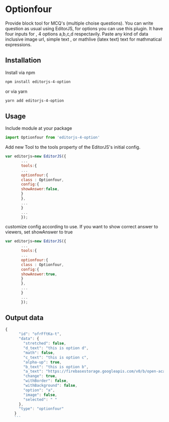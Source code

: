 # Optionfour
Provide block tool for MCQ's (multiple choise questions). You can write question as usual using EditorJS, for options you can use this plugin. It have four inputs for , 4 options a,b,c,d respectavily. Paste any kind of data inclusive image url, simple text , or mathlive (latex text) text for mathmatical expressions.

## Installation
Install via npm 
```bash
npm install editorjs-4-option
```
or via yarn
```bash
yarn add editorjs-4-option
```
## Usage 
Include module at your package
```javascript
import Optionfour from 'editorjs-4-option'
```
Add new Tool to the tools property of the EditorJS's initial config.
```javascript
var editorjs=new EditorJS({
       ...
       tools:{
       ...
       optionfour:{
       class : Optionfour,
       config:{
       showAnswer:false,
       }
       },
       ...
       }
       ...
       });
```
customize config according to use. If you want to show correct answer to viewers, set showAnswer to true
```javascript
var editorjs=new EditorJS({
       ...
       tools:{
       ...
       optionfour:{
       class : Optionfour,
       config:{
       showAnswer:true,
       }
       },
       ...
       }
       ...
       });
```
## Output data
```javascript
{
      "id": "ofrFftKa-t",
      "data": {
        "stretched": false,
        "d_text": "this is option d",
        "math": false,
        "c_text": "this is option c",
        "alpha-up": true,
        "b_text": "this is option b",
        "a_text": "https://firebasestorage.googleapis.com/v0/b/open-academy-63ad7.appspot.com/o/images%2Fphysics-photos%2FiiYpl3X6WMWeoMuAMxomclNPv8h1%2Fchemistry.png?alt=media&token=7e79a303-8948-4f3a-836e-dabc03a8e535",
        "change": true,
        "withBorder": false,
        "withBackground": false,
        "option": "a",
        "image": false,
        "selected": " "
      },
      "type": "optionfour"
    }
    ```
    
